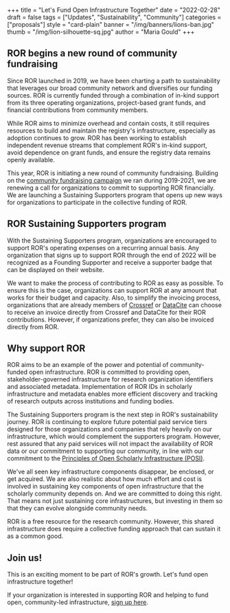 +++
title = "Let's Fund Open Infrastructure Together"
date = "2022-02-28"
draft = false
tags = ["Updates", "Sustainability", "Community"]
categories = ["proposals"]
style = "card-plain"
banner = "/img/banners/lions-ban.jpg"
thumb = "/img/lion-silhouette-sq.jpg"
author = "Maria Gould"
+++

## **ROR begins a new round of community fundraising**

Since ROR launched in 2019, we have been charting a path to sustainability that leverages our broad community network and diversifies our funding sources. ROR is currently funded through a combination of in-kind support from its three operating organizations, project-based grant funds, and financial contributions from community members.

While ROR aims to minimize overhead and contain costs, it still requires resources to build and maintain the registry's infrastructure, especially as adoption continues to grow. ROR has been working to establish independent revenue streams that complement ROR's in-kind support, avoid dependence on grant funds, and ensure the registry data remains openly available.

This year, ROR is initiating a new round of community fundraising. Building on the [community fundraising campaign](/blog/2019-10-16-help-sustain-ror) we ran during 2019-2021, we are renewing a call for organizations to commit to supporting ROR financially. We are launching a Sustaining Supporters program that opens up new ways for organizations to participate in the collective funding of ROR.

## **ROR Sustaining Supporters program**

With the Sustaining Supporters program, organizations are encouraged to support ROR's operating expenses on a recurring annual basis. Any organization that signs up to support ROR through the end of 2022 will be recognized as a Founding Supporter and receive a supporter badge that can be displayed on their website.

We want to make the process of contributing to ROR as easy as possible. To ensure this is the case, organizations can support ROR at any amount that works for their budget and capacity. Also, to simplify the invoicing process, organizations that are already members of [Crossref](https://www.crossref.org) or [DataCite](https://datacite.org) can choose to receive an invoice directly from Crossref and DataCite for their ROR contributions. However, if organizations prefer, they can also be invoiced directly from ROR.

## **Why support ROR**

ROR aims to be an example of the power and potential of community-funded open infrastructure. ROR is committed to providing open, stakeholder-governed infrastructure for research organization identifiers and associated metadata. Implementation of ROR IDs in scholarly infrastructure and metadata enables more efficient discovery and tracking of research outputs across institutions and funding bodies.

The Sustaining Supporters program is the next step in ROR's sustainability journey. ROR is continuing to explore future potential paid service tiers designed for those organizations and companies that rely heavily on our infrastructure, which would complement the supporters program. However, rest assured that any paid services will not impact the availability of ROR data or our commitment to supporting our community, in line with our commitment to the [Principles of Open Scholarly Infrastructure (POSI)](https://openscholarlyinfrastructure.org/).

We've all seen key infrastructure components disappear, be enclosed, or get acquired. We are also realistic about how much effort and cost is involved in sustaining key components of open infrastructure that the scholarly community depends on. And we are committed to doing this right. That means not just sustaining core infrastructures, but investing in them so that they can evolve alongside community needs.

ROR is a free resource for the research community. However, this shared infrastructure does require a collective funding approach that can sustain it as a common good.

## **Join us!**

This is an exciting moment to be part of ROR's growth. Let's fund open infrastructure together!

If your organization is interested in supporting ROR and helping to fund open, community-led infrastructure, [sign up here](https://ror.org/sustain/).
